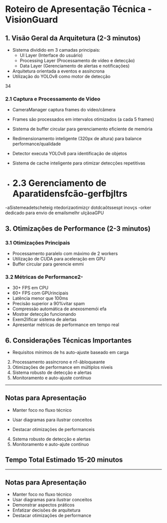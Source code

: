 # Roteiro de Apresentação Técnica - VisionGuard

## 1. Visão Geral da Arquitetura (2-3 minutos)
- Sistema dividido em 3 camadas principais:
  * UI Layer (Interface do usuário)
  * Processing Layer (Processamento de vídeo e detecção)
  * Data Layer (Gerenciamento de alertas e notificações)
- Arquitetura orientada a eventos e assíncrona
- Utilização do YOLOv8 como motor de detecção

34
### 2.1 Captura e Processamento de Vídeo
- CameraManager captura frames do vídeo/câmera
- Frames são processados em intervalos otimizados (a cada 5 frames)
- Sistema de buffer circular para gerenciamento eficiente de memória
- Redimensionamento inteligente (320px de altura) para balance performance/qualidade


- Detector executa YOLOv8 para identificação de objetos
- Sistema de cache inteligente para otimizar detecções repetitivas
- # 2.3 Gerenciamento de Aparatidensfcão-gerfbjltrs
-aSistemeadetscheteig ntedorizaotimizçr dotdcaõtssespt inovçs
-orker dedicado para envio de emailsmelhr ulçãoaGPU
## 3. Otimizações de Performance (2-3 minutos)

### 3.1 Otimizações Principais
- Processamento paralelo com máximo de 2 workers
- Utilização de CUDA para aceleração em GPU
- Buffer circular para gerencie emmi

### 3.2 Métricas de Performance2-
- 30+ FPS em CPU
- 60+ FPS com GPUrincipais
- Latência menor que 100ms
- Precisão superior a 90%vitar spam
- Compressão automática de anexosmemói
efa
- Mostrar detecção funcionando
- Exem2lificar sistema de alertas
- Apresentar métricas de performance em tempo real

## 6. Considerações Técnicas Importantes
- Requisitos mínimos de hs
 auto-ajuste baseado em carga
2. Processamento assíncrono e n1-ãbloqueante
3. Otimizações de performance em múltiplos níveis
4. Sistema robusto de detecção e alertas
5. Monitoramento e auto-ajuste contínuo


---

## Notas para Apresentação
- Manter foco no fluxo técnico
- Usar diagramas para ilustrar conceitos

- Destacar otimizações de performanceis
4. Sstema robusto de detecção e alertas
5. Monitoramento e auto-ajute contínuo

## Tempo Total Estimado 15-20 minutos

---
## Notas para Apresentação
- Manter foco no fluxo técnico
- Usar diagramas para ilustrar conceitos
- Demonstrar aspectos práticos
- Enfatizar decisões de arquitetura
- Destacar otimizações de performance